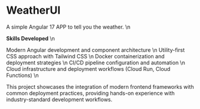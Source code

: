 # WeatherUI

A simple Angular 17 APP to tell you the weather. \n

**Skills Developed** \n

Modern Angular development and component architecture \n
Utility-first CSS approach with Tailwind CSS  \n
Docker containerization and deployment strategies  \n
CI/CD pipeline configuration and automation \n
Cloud infrastructure and deployment workflows (Cloud Run, Cloud Functions) \n

This project showcases the integration of modern frontend frameworks with common deployment practices, providing hands-on experience with industry-standard development workflows.

